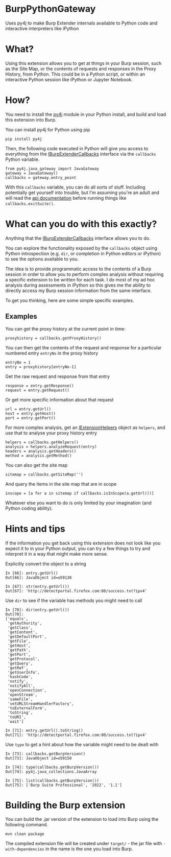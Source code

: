 # BurpPythonGateway

Uses py4j to make Burp Extender internals available to Python code and interactive interpreters like iPython


# What?

Using this extension allows you to get at things in your Burp session, such as the Site Map, or the contents of requests and responses in the Proxy History, from Python. This could be in a Python script, or within an interactive Python session like iPython or Jupyter Notebook.

# How?

You need to install the [py4j](https://www.py4j.org/) module in your Python install, and build and load this extension into Burp.

You can install py4j for Python using pip

    pip install py4j


Then, the following code executed in Python will give you access to everything from the [IBurpExtenderCallbacks](https://portswigger.net/burp/extender/api/burp/IBurpExtenderCallbacks.html) interface via the `callbacks` Python variable.


    from py4j.java_gateway import JavaGateway
    gateway = JavaGateway()
    callbacks = gateway.entry_point


With this `callbacks` variable, you can do all sorts of stuff. Including potentially get yourself into trouble, but I'm assuming you're an adult and will read the [api documentation](https://portswigger.net/burp/extender/api/index.html) before running things like `callbacks.exitSuite()`.


# What can you do with this exactly?

Anything that the [IBurpExtenderCallbacks](https://portswigger.net/burp/extender/api/burp/IBurpExtenderCallbacks.html) interface allows you to do.

You can explore the functionality exposed by the `callbacks` object using Python introspection (e.g. `dir`, or completion in Python editors or iPython) to see the options available to you. 

The idea is to provide programmatic access to the contents of a Burp session in order to allow you to perform complex analysis without requiring a specific extension to be written for each task. I do most of my ad hoc analysis during assessments in iPython so this gives me the ability to directly access my Burp session information from the same interface.

To get you thinking, here are some simple specific examples.

## Examples

You can get the proxy history at the current point in time:

    proxyhistory = callbacks.getProxyHistory()
    

You can then get the contents of the request and response for a particular numbered entry `entryNo` in the proxy history

    entryNo = 1
    entry = proxyhistory[entryNo-1]


Get the raw request and response from that entry

    response = entry.getResponse()
    request = entry.getRequest()


Or get more specific information about that request

    url = entry.getUrl()
    host = entry.getHost()
    port = entry.getPort()


For more complex analysis, get an [IExtensionHelpers](https://portswigger.net/burp/extender/api/burp/IExtensionHelpers.html) object as `helpers`, and use that to analyse your proxy history entry

    helpers = callbacks.getHelpers()
    analysis = helpers.analyzeRequest(entry)
    headers = analysis.getHeaders()
    method = analysis.getMethod()
    


You can also get the site map

    sitemap = callbacks.getSiteMap('')


And query the items in the site map that are in scope

    inscope = [a for a in sitemap if callbacks.isInScope(a.getUrl())]


Whatever else you want to do is only limited by your imagination (and Python coding ability).


# Hints and tips

If the information you get back using this extension does not look like you expect it to in your Python output, you can try a few things to try and interpret it in a way that might make more sense.


Explicitly convert the object to a string

    In [66]: entry.getUrl()
    Out[66]: JavaObject id=o59138

    In [67]: str(entry.getUrl())
    Out[67]: 'http://detectportal.firefox.com:80/success.txt?ipv4'


Use `dir` to see if the variable has methods you might need to call

    In [70]: dir(entry.getUrl())
    Out[70]:
    ['equals',
     'getAuthority',
     'getClass',
     'getContent',
     'getDefaultPort',
     'getFile',
     'getHost',
     'getPath',
     'getPort',
     'getProtocol',
     'getQuery',
     'getRef',
     'getUserInfo',
     'hashCode',
     'notify',
     'notifyAll',
     'openConnection',
     'openStream',
     'sameFile',
     'setURLStreamHandlerFactory',
     'toExternalForm',
     'toString',
     'toURI',
     'wait']
     
    In [71]: entry.getUrl().toString()
    Out[71]: 'http://detectportal.firefox.com:80/success.txt?ipv4'


Use `type` to get a hint about how the variable might need to be dealt with


    In [73]: callbacks.getBurpVersion()
    Out[73]: JavaObject id=o59150

    In [74]: type(callbacks.getBurpVersion())
    Out[74]: py4j.java_collections.JavaArray

    In [75]: list(callbacks.getBurpVersion())
    Out[75]: ['Burp Suite Professional', '2022', '1.1']



# Building the Burp extension

You can build the .jar version of the extension to load into Burp using the following command. 

    mvn clean package

The compiled extension file will be created under `target/` - the jar file with `-with-dependencies` in the name is the one you load into Burp.
